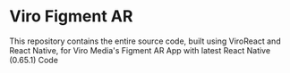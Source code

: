 # Viro Figment AR

This repository contains the entire source code, built using ViroReact and React Native, for Viro Media's Figment AR App with latest React Native (0.65.1) Code 
